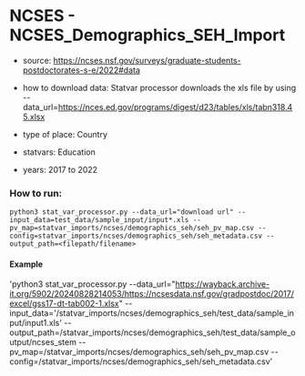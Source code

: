 # NCSES - NCSES_Demographics_SEH_Import

- source: https://ncses.nsf.gov/surveys/graduate-students-postdoctorates-s-e/2022#data

- how to download data: Statvar processor downloads the xls file by using --data_url=https://nces.ed.gov/programs/digest/d23/tables/xls/tabn318.45.xlsx

- type of place: Country

- statvars: Education

- years: 2017 to 2022


### How to run:

`python3 stat_var_processor.py --data_url="download url" --input_data=test_data/sample_input/input*.xls --pv_map=statvar_imports/ncses/demographics_seh/seh_pv_map.csv --config=statvar_imports/ncses/demographics_seh/seh_metadata.csv --output_path=<filepath/filename>`


#### Example

'python3 stat_var_processor.py --data_url="https://wayback.archive-it.org/5902/20240828214053/https://ncsesdata.nsf.gov/gradpostdoc/2017/excel/gss17-dt-tab002-1.xlsx" --input_data='/statvar_imports/ncses/demographics_seh/test_data/sample_input/input1.xls' --output_path=/statvar_imports/ncses/demographics_seh/test_data/sample_output/ncses_stem --pv_map=/statvar_imports/ncses/demographics_seh/seh_pv_map.csv --config=/statvar_imports/ncses/demographics_seh/seh_metadata.csv'
